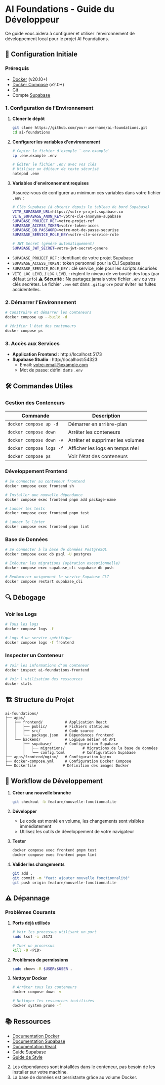 # AI Foundations - Guide du Développeur

Ce guide vous aidera à configurer et utiliser l'environnement de développement local pour le projet AI Foundations.

## 🚀 Configuration Initiale

### Prérequis

- [Docker](https://www.docker.com/get-started) (v20.10+)
- [Docker Compose](https://docs.docker.com/compose/install/) (v2.0+)
- [Git](https://git-scm.com/)
- Compte [Supabase](https://supabase.com/)

### 1. Configuration de l'Environnement

1. **Cloner le dépôt**

   ```bash
   git clone https://github.com/your-username/ai-foundations.git
   cd ai-foundations
   ```

2. **Configurer les variables d'environnement**

   ```bash
   # Copier le fichier d'exemple `.env.example`
   cp .env.example .env

   # Éditer le fichier .env avec vos clés
   # Utilisez un éditeur de texte sécurisé
   notepad .env
   ```

3. **Variables d'environnement requises**

   Assurez-vous de configurer au minimum ces variables dans votre fichier `.env` :

   ```bash
   # Clés Supabase (à obtenir depuis le tableau de bord Supabase)
   VITE_SUPABASE_URL=https://votre-projet.supabase.co
   VITE_SUPABASE_ANON_KEY=votre-cle-anonyme-supabase
   SUPABASE_PROJECT_REF=votre-projet-ref
   SUPABASE_ACCESS_TOKEN=votre-token-acces
   SUPABASE_DB_PASSWORD=votre-mot-de-passe-securise
   SUPABASE_SERVICE_ROLE_KEY=votre-cle-service-role

   # JWT Secret (généré automatiquement)
   SUPABASE_JWT_SECRET=votre-jwt-secret-genere

   ```

- `SUPABASE_PROJECT_REF` : identifiant de votre projet Supabase
- `SUPABASE_ACCESS_TOKEN` : token personnel pour la CLI Supabase
- `SUPABASE_SERVICE_ROLE_KEY` : clé service_role pour les scripts sécurisés
- `VITE_LOG_LEVEL` / `LOG_LEVEL` : règlent le niveau de verbosité des logs (par défaut `info`)
  ⚠️ **Sécurité** : Ne partagez jamais votre fichier `.env` ou vos clés secrètes. Le fichier `.env` est dans `.gitignore` pour éviter les fuites accidentelles.

### 2. Démarrer l'Environnement

```bash
# Construire et démarrer les conteneurs
docker compose up --build -d

# Vérifier l'état des conteneurs
docker compose ps
```

### 3. Accès aux Services

- **Application Frontend** : http://localhost:5173
- **Supabase Studio** : http://localhost:54323
  - Email: votre-email@example.com
  - Mot de passe: défini dans `.env`

## 🛠 Commandes Utiles

### Gestion des Conteneurs

| Commande                 | Description                      |
| ------------------------ | -------------------------------- |
| `docker compose up -d`   | Démarrer en arrière-plan         |
| `docker compose down`    | Arrêter les conteneurs           |
| `docker compose down -v` | Arrêter et supprimer les volumes |
| `docker compose logs -f` | Afficher les logs en temps réel  |
| `docker compose ps`      | Voir l'état des conteneurs       |

### Développement Frontend

```bash
# Se connecter au conteneur frontend
docker compose exec frontend sh

# Installer une nouvelle dépendance
docker compose exec frontend pnpm add package-name

# Lancer les tests
docker compose exec frontend pnpm test

# Lancer le linter
docker compose exec frontend pnpm lint
```

### Base de Données

```bash
# Se connecter à la base de données PostgreSQL
docker compose exec db psql -U postgres

# Exécuter les migrations (opération exceptionnelle)
docker compose exec supabase_cli supabase db push

# Redémarrer uniquement le service Supabase CLI
docker compose restart supabase_cli
```

## 🔍 Débogage

### Voir les Logs

```bash
# Tous les logs
docker compose logs -f

# Logs d'un service spécifique
docker compose logs -f frontend
```

### Inspecter un Conteneur

```bash
# Voir les informations d'un conteneur
docker inspect ai-foundations-frontend

# Voir l'utilisation des ressources
docker stats
```

## 🏗 Structure du Projet

```
ai-foundations/
├── apps/
│   ├── frontend/          # Application React
│   │   ├── public/        # Fichiers statiques
│   │   ├── src/           # Code source
│   │   └── package.json   # Dépendances frontend
│   └── backend/           # Logique métier et API
│       ├── supabase/      # Configuration Supabase
│       │   ├── migrations/        # Migrations de la base de données
│       │   └── config.toml        # Configuration Supabase
├── apps/frontend/nginx/   # Configuration Nginx
├── docker-compose.yml     # Configuration Docker Compose
└── Dockerfile            # Définition des images Docker
```

## 🔄 Workflow de Développement

1. **Créer une nouvelle branche**

   ```bash
   git checkout -b feature/nouvelle-fonctionnalite
   ```

2. **Développer**

   - Le code est monté en volume, les changements sont visibles immédiatement
   - Utilisez les outils de développement de votre navigateur

3. **Tester**

   ```bash
   docker compose exec frontend pnpm test
   docker compose exec frontend pnpm lint
   ```

4. **Valider les changements**
   ```bash
   git add .
   git commit -m "feat: ajouter nouvelle fonctionnalité"
   git push origin feature/nouvelle-fonctionnalite
   ```

## ⚠️ Dépannage

### Problèmes Courants

1. **Ports déjà utilisés**

   ```bash
   # Voir les processus utilisant un port
   sudo lsof -i :5173

   # Tuer un processus
   kill -9 <PID>
   ```

2. **Problèmes de permissions**

   ```bash
   sudo chown -R $USER:$USER .
   ```

3. **Nettoyer Docker**

   ```bash
   # Arrêter tous les conteneurs
   docker compose down -v

   # Nettoyer les ressources inutilisées
   docker system prune -f
   ```

## 📚 Ressources

- [Documentation Docker](https://docs.docker.com/)
- [Documentation Supabase](https://supabase.com/docs)
- [Documentation React](https://reactjs.org/docs/getting-started.html)
- [Guide Supabase](README-SUPABASE.md)
- [Guide de Style](../STYLE_GUIDE.md)

2. Les dépendances sont installées dans le conteneur, pas besoin de les installer sur votre machine.
3. La base de données est persistante grâce au volume Docker.
